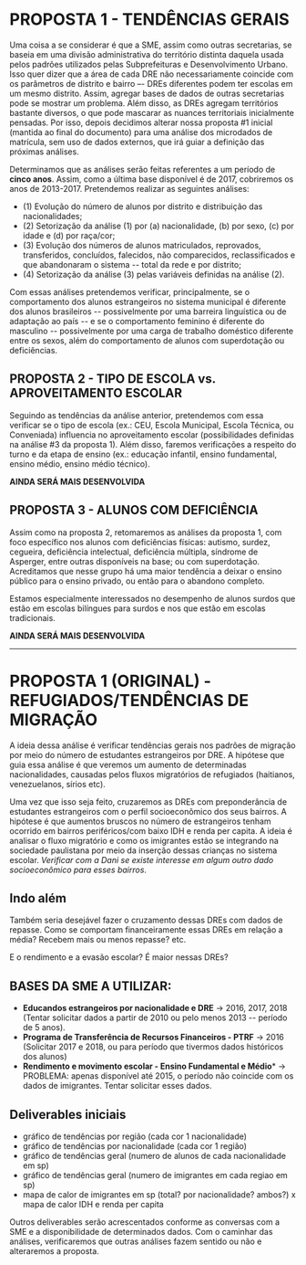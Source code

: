 # PROPOSTA 1 - TENDÊNCIAS GERAIS

Uma coisa a se considerar é que a SME, assim como outras secretarias, se baseia em uma divisão administrativa do território distinta daquela usada pelos padrões utilizados pelas Subprefeituras e Desenvolvimento Urbano. Isso quer dizer que a área de cada DRE não necessariamente coincide com os parâmetros de distrito e bairro –- DREs diferentes podem ter escolas em um mesmo distrito. Assim, agregar bases de dados de outras secretarias pode se mostrar um problema. Além disso, as DREs agregam territórios bastante diversos, o que pode mascarar as nuances territoriais inicialmente pensadas. Por isso, depois decidimos alterar nossa proposta #1 inicial (mantida ao final do documento) para uma análise dos microdados de matrícula, sem uso de dados externos, que irá guiar a definição das próximas análises.

Determinamos que as análises serão feitas referentes a um período de **cinco anos**. Assim, como a última base disponível é de 2017, cobriremos os anos de 2013-2017. Pretendemos realizar as seguintes análises:

* (1) Evolução do número de alunos por distrito e distribuição das nacionalidades;
* (2) Setorização da análise (1) por (a) nacionalidade, (b) por sexo, (c) por idade e (d) por raça/cor;
* (3) Evolução dos números de alunos matriculados, reprovados, transferidos, concluídos, falecidos, não comparecidos, reclassificados e que abandonaram o sistema -- total da rede e por distrito;
* (4) Setorização da análise (3) pelas variáveis definidas na análise (2).

Com essas análises pretendemos verificar, principalmente, se o comportamento dos alunos estrangeiros no sistema municipal é diferente dos alunos brasileiros -- possivelmente por uma barreira linguística ou de adaptação ao país -- e se o comportamento feminino é diferente do masculino -- possivelmente por uma carga de trabalho doméstico diferente entre os sexos, além do comportamento de alunos com superdotação ou deficiências. 

## PROPOSTA 2 - TIPO DE ESCOLA vs. APROVEITAMENTO ESCOLAR

Seguindo as tendências da análise anterior, pretendemos com essa verificar se o tipo de escola (ex.: CEU, Escola Municipal, Escola Técnica, ou Conveniada) influencia no aproveitamento escolar (possibilidades definidas na análise #3 da proposta 1). Além disso, faremos verificações a respeito do turno e da etapa de ensino (ex.: educação infantil, ensino fundamental, ensino médio, ensino médio técnico).

**AINDA SERÁ MAIS DESENVOLVIDA**

## PROPOSTA 3 - ALUNOS COM DEFICIÊNCIA

Assim como na proposta 2, retomaremos as análises da proposta 1, com foco específico nos alunos com deficiências físicas: autismo, surdez, cegueira, deficiência intelectual, deficiência múltipla, síndrome de Asperger, entre outras disponíveis na base; ou com superdotação. Acreditamos que nesse grupo há uma maior tendência a deixar o ensino público para o ensino privado, ou então para o abandono completo.

Estamos especialmente interessados no desempenho de alunos surdos que estão em escolas bilíngues para surdos e nos que estão em escolas tradicionais.

**AINDA SERÁ MAIS DESENVOLVIDA**

----

# PROPOSTA 1 (ORIGINAL) - REFUGIADOS/TENDÊNCIAS DE MIGRAÇÃO

A ideia dessa análise é verificar tendências gerais nos padrões de migração por meio do número de estudantes estrangeiros por DRE.
A hipótese que guia essa análise é que veremos um aumento de determinadas nacionalidades, causadas pelos fluxos migratórios de refugiados
(haitianos, venezuelanos, sírios etc).

Uma vez que isso seja feito, cruzaremos as DREs com preponderância de estudantes estrangeiros com o perfil socioeconômico dos seus bairros.
A hipótese é que aumentos bruscos no número de estrangeiros tenham ocorrido em bairros periféricos/com baixo IDH e renda per capita. A ideia é
analisar o fluxo migratório e como os imigrantes estão se integrando na sociedade paulistana por meio da inserção dessas crianças no
sistema escolar. _Verificar com a Dani se existe interesse em algum outro dado socioeconômico para esses bairros_.

## Indo além

Também seria desejável fazer o cruzamento dessas DREs com dados de repasse. Como se comportam financeiramente essas DREs em relação
a média? Recebem mais ou menos repasse? etc. 

E o rendimento e a evasão escolar? É maior nessas DREs? 


## BASES DA SME A UTILIZAR:

* **Educandos estrangeiros por nacionalidade e DRE** -> 2016, 2017, 2018 (Tentar solicitar dados a partir de 2010 ou pelo menos 2013 -- período de 5 anos).
* **Programa de Transferência de Recursos Financeiros - PTRF** -> 2016 (Solicitar 2017 e 2018, ou para período que tivermos dados históricos dos alunos)
* **Rendimento e movimento escolar - Ensino Fundamental e Médio*** -> PROBLEMA: apenas disponível até 2015, o período não coincide com os dados de imigrantes. Tentar solicitar esses dados.

## Deliverables iniciais

* gráfico de tendências por região (cada cor 1 nacionalidade)
* gráfico de tendências por nacionalidade (cada cor 1 região)
* gráfico de tendências geral (numero de alunos de cada nacionalidade em sp)
* gráfico de tendências geral (numero de imigrantes em cada regiao em sp)
* mapa de calor de imigrantes em sp (total? por nacionalidade? ambos?) x mapa de calor IDH e renda per capita

Outros deliverables serão acrescentados conforme as conversas com a SME e a disponibilidade de determinados dados.
Com o caminhar das análises, verificaremos que outras análises fazem sentido ou não e alteraremos a proposta.
